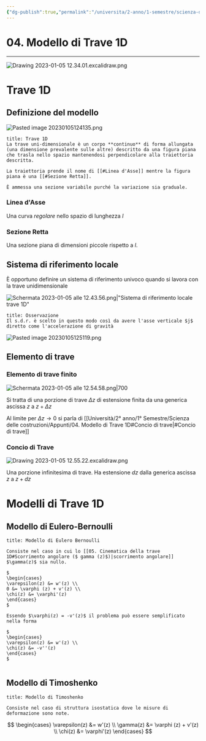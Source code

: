 ```yaml
---
{"dg-publish":true,"permalink":"/universita/2-anno/1-semestre/scienza-delle-costruzioni/appunti/04-modello-di-trave-1-d/"}
---
```


# 04. Modello di Trave 1D
___

![Drawing 2023-01-05 12.34.01.excalidraw.png](/img/user/Excalidraw/Drawing%202023-01-05%2012.34.01.excalidraw.png)

# Trave 1D

## Definizione del modello

![Pasted image 20230105124135.png](/img/user/Universit%C3%A0/2%C2%B0%20anno/1%C2%B0%20Semestre/Scienza%20delle%20costruzioni/Appunti/allegati/Pasted%20image%2020230105124135.png)

```ad-Definizione
title: Trave 1D
La trave uni-dimensionale è un corpo **continuo** di forma allungata (una dimensione prevalente sulle altre) descritto da una figura piana che trasla nello spazio mantenendosi perpendicolare alla traiettoria descritta. 

La traiettoria prende il nome di [[#Linea d'Asse]] mentre la figura piana è una [[#Sezione Retta]].

È ammessa una sezione variabile purché la variazione sia graduale.

```

### Linea d'Asse
Una curva *regolare* nello spazio di lunghezza $l$

### Sezione Retta
Una sezione piana di dimensioni piccole rispetto a $l$. 

## Sistema di riferimento locale

È opportuno definire un sistema di riferimento univoco quando si lavora con la trave unidimensionale

![Schermata 2023-01-05 alle 12.43.56.png|"Sistema di riferimento locale trave 1D"](/img/user/Universit%C3%A0/2%C2%B0%20anno/1%C2%B0%20Semestre/Scienza%20delle%20costruzioni/Appunti/allegati/Schermata%202023-01-05%20alle%2012.43.56.png)


```ad-note
title: Osservazione
Il s.d.r. è scelto in questo modo così da avere l'asse verticale $j$ diretto come l'accelerazione di gravità

```

![Pasted image 20230105125119.png](/img/user/Universit%C3%A0/2%C2%B0%20anno/1%C2%B0%20Semestre/Scienza%20delle%20costruzioni/Appunti/allegati/Pasted%20image%2020230105125119.png)

## Elemento di trave
### Elemento di trave finito

![Schermata 2023-01-05 alle 12.54.58.png|700](/img/user/Universit%C3%A0/2%C2%B0%20anno/1%C2%B0%20Semestre/Scienza%20delle%20costruzioni/Appunti/allegati/Schermata%202023-01-05%20alle%2012.54.58.png)

Si tratta di una porzione di trave $\Delta z$ di estensione finita da una generica ascissa $z$ a $z + \Delta z$

Al limite per $\Delta z \to 0$ si parla di [[Università/2° anno/1° Semestre/Scienza delle costruzioni/Appunti/04. Modello di Trave 1D#Concio di trave\|#Concio di trave]]

### Concio di Trave

![Drawing 2023-01-05 12.55.22.excalidraw.png](/img/user/Excalidraw/Drawing%202023-01-05%2012.55.22.excalidraw.png)

Una porzione infinitesima di trave.
Ha estensione $dz$ dalla generica ascissa $z$ a $z + dz$ 


# Modelli di Trave 1D


## Modello di Eulero-Bernoulli

```ad-Teo
title: Modello di Eulero Bernoulli

Consiste nel caso in cui lo [[05. Cinematica della trave 1D#Scorrimento angolare ($ gamma (z)$)|scorrimento angolare]] $\gamma(z)$ sia nullo.

$
\begin{cases}
\varepsilon(z) &= w'(z) \\
0 &= \varphi (z) + v'(z) \\
\chi(z) &= \varphi'(z)
\end{cases}
$

Essendo $\varphi(z) = -v'(z)$ il problema può essere semplificato nella forma

$
\begin{cases}
\varepsilon(z) &= w'(z) \\
\chi(z) &= -v''(z) 
\end{cases}
$


```

## Modello di Timoshenko

```ad-Teo
title: Modello di Timoshenko

Consiste nel caso di struttura isostatica dove le misure di deformazione sono note.

```

$$
\begin{cases}
\varepsilon(z) &= w'(z) \\
\gamma(z) &= \varphi (z) + v'(z) \\
\chi(z) &= \varphi'(z)
\end{cases}
$$
